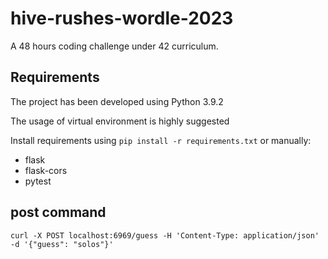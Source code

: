 # hive-rushes-wordle-2023
A 48 hours coding challenge under 42 curriculum.

## Requirements
The project has been developed using Python 3.9.2

The usage of virtual environment is highly suggested

Install requirements using `pip install -r requirements.txt`
or manually:
 - flask
 - flask-cors
 - pytest

## post command
`curl -X POST localhost:6969/guess -H 'Content-Type: application/json' -d '{"guess": "solos"}'`
